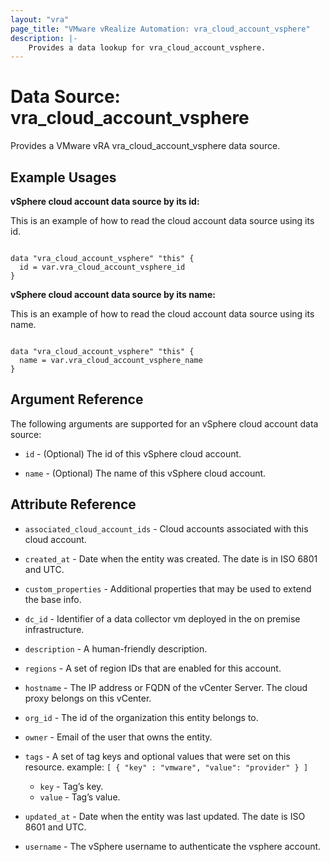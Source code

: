 ```yaml
---
layout: "vra"
page_title: "VMware vRealize Automation: vra_cloud_account_vsphere"
description: |-
    Provides a data lookup for vra_cloud_account_vsphere.
---
```


# Data Source: vra\_cloud\_account\_vsphere

Provides a VMware vRA vra_cloud_account_vsphere data source.

## Example Usages

**vSphere cloud account data source by its id:**

This is an example of how to read the cloud account data source using its id.

```hcl

data "vra_cloud_account_vsphere" "this" {
  id = var.vra_cloud_account_vsphere_id
}

```

**vSphere cloud account data source by its name:**

This is an example of how to read the cloud account data source using its name.

```hcl

data "vra_cloud_account_vsphere" "this" {
  name = var.vra_cloud_account_vsphere_name
}

```



## Argument Reference

The following arguments are supported for an vSphere cloud account data source:

* `id` - (Optional) The id of this vSphere cloud account.

* `name` - (Optional) The name of this vSphere cloud account.

## Attribute Reference

* `associated_cloud_account_ids` - Cloud accounts associated with this cloud account.

* `created_at` - Date when the entity was created. The date is in ISO 6801 and UTC.

* `custom_properties` - Additional properties that may be used to extend the base info.

* `dc_id` - Identifier of a data collector vm deployed in the on premise infrastructure.

* `description` - A human-friendly description.

* `regions` - A set of region IDs that are enabled for this account.

* `hostname` - The IP address or FQDN of the vCenter Server. The cloud proxy belongs on this vCenter.

* `org_id` - The id of the organization this entity belongs to.

* `owner` - Email of the user that owns the entity.

* `tags` - A set of tag keys and optional values that were set on this resource.
example: `[ { "key" : "vmware", "value": "provider" } ]`
  * `key` - Tag’s key.
  * `value` - Tag’s value.

* `updated_at` - Date when the entity was last updated. The date is ISO 8601 and UTC.

* `username` - The vSphere username to authenticate the vsphere account.

